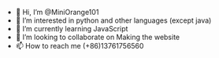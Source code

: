 - 👋 Hi, I’m @MiniOrange101
- 👀 I’m interested in python and other languages (except java) 
- 🌱 I’m currently learning JavaScript
- 💞️ I’m looking to collaborate on Making the website
- 📫 How to reach me (+86)13761756560

<!---
MiniOrange101/MiniOrange101 is a ✨ special ✨ repository because its `README.md` (this file) appears on your GitHub profile.
You can click the Preview link to take a look at your changes.
--->
